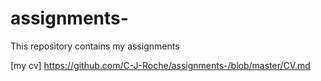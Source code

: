 # assignments-
This repository contains my assignments 

[my cv] https://github.com/C-J-Roche/assignments-/blob/master/CV.md
